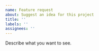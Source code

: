 ```yaml
---
name: Feature request
about: Suggest an idea for this project
title: ''
labels: ''
assignees: ''
---
```


Describe what you want to see.
